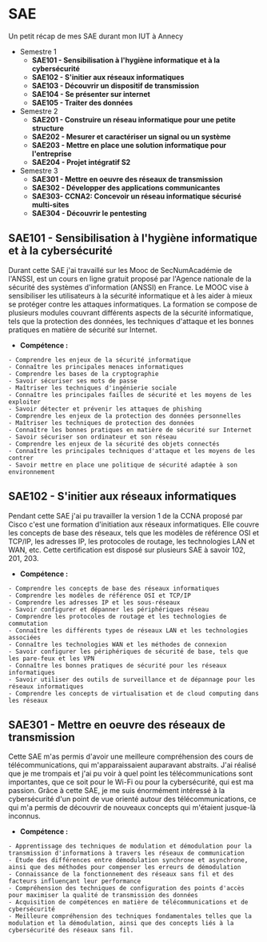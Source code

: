 # SAE
Un petit récap de mes SAE durant mon IUT à Annecy
- Semestre 1
    - **SAE101 - Sensibilisation à l'hygiène informatique et à la cybersécurité** 
    - **SAE102 - S'initier aux réseaux informatiques**
    - **SAE103 - Découvrir un dispositif de transmission**
    - **SAE104 - Se présenter sur internet**
    - **SAE105 - Traiter des données**
- Semestre 2
    - **SAE201 - Construire un réseau informatique pour une petite structure**
    - **SAE202 - Mesurer et caractériser un signal ou un système**
    - **SAE203 - Mettre en place une solution informatique pour l'entreprise**
    - **SAE204 - Projet intégratif S2**
- Semestre 3
    - **SAE301 - Mettre en oeuvre des réseaux de transmission**
    - **SAE302 - Développer des applications communicantes**
    - **SAE303- CCNA2: Concevoir un réseau informatique sécurisé multi-sites**
    - **SAE304 - Découvrir le pentesting**

**SAE101 - Sensibilisation à l'hygiène informatique et à la cybersécurité**
-
Durant cette SAE j'ai travaillé sur les Mooc de SecNumAcadémie de l'ANSSI, est un cours en ligne gratuit proposé par l'Agence nationale de la sécurité des systèmes d'information (ANSSI) en France. Le MOOC vise à sensibiliser les utilisateurs à la sécurité informatique et à les aider à mieux se protéger contre les attaques informatiques. La formation se compose de plusieurs modules couvrant différents aspects de la sécurité informatique, tels que la protection des données, les techniques d'attaque et les bonnes pratiques en matière de sécurité sur Internet.
- **Compétence :**
```
- Comprendre les enjeux de la sécurité informatique
- Connaître les principales menaces informatiques
- Comprendre les bases de la cryptographie
- Savoir sécuriser ses mots de passe
- Maîtriser les techniques d'ingénierie sociale
- Connaître les principales failles de sécurité et les moyens de les exploiter
- Savoir détecter et prévenir les attaques de phishing
- Comprendre les enjeux de la protection des données personnelles
- Maîtriser les techniques de protection des données
- Connaître les bonnes pratiques en matière de sécurité sur Internet
- Savoir sécuriser son ordinateur et son réseau
- Comprendre les enjeux de la sécurité des objets connectés
- Connaître les principales techniques d'attaque et les moyens de les contrer
- Savoir mettre en place une politique de sécurité adaptée à son environnement
```
**SAE102 - S'initier aux réseaux informatiques**
-
Pendant cette SAE j'ai pu travailler la version 1 de la CCNA proposé par Cisco c'est une formation d'initiation aux réseaux informatiques. Elle couvre les concepts de base des réseaux, tels que les modèles de référence OSI et TCP/IP, les adresses IP, les protocoles de routage, les technologies LAN et WAN, etc. Cette certification est disposé sur plusieurs SAE à savoir 102, 201, 203.
- **Compétence :**
```
- Comprendre les concepts de base des réseaux informatiques
- Comprendre les modèles de référence OSI et TCP/IP
- Comprendre les adresses IP et les sous-réseaux
- Savoir configurer et dépanner les périphériques réseau
- Comprendre les protocoles de routage et les technologies de commutation
- Connaître les différents types de réseaux LAN et les technologies associées
- Connaître les technologies WAN et les méthodes de connexion
- Savoir configurer les périphériques de sécurité de base, tels que les pare-feux et les VPN
- Connaître les bonnes pratiques de sécurité pour les réseaux informatiques
- Savoir utiliser des outils de surveillance et de dépannage pour les réseaux informatiques
- Comprendre les concepts de virtualisation et de cloud computing dans les réseaux
```
**SAE301 - Mettre en oeuvre des réseaux de transmission**
-
Cette SAE m'as permis d'avoir une meilleure compréhension des cours de télécommunications, qui m'apparaissaient auparavant abstraits. J'ai réalisé que je me trompais et j'ai pu voir à quel point les télécommunications sont importantes, que ce soit pour le Wi-Fi ou pour la cybersécurité, qui est ma passion. Grâce à cette SAE, je me suis énormément intéressé à la cybersécurité d'un point de vue orienté autour des télécommunications, ce qui m'a permis de découvrir de nouveaux concepts qui m'étaient jusque-là inconnus.
- **Compétence :**
```
- Apprentissage des techniques de modulation et démodulation pour la transmission d'informations à travers les réseaux de communication
- Étude des différences entre démodulation synchrone et asynchrone, ainsi que des méthodes pour compenser les erreurs de démodulation
- Connaissance de la fonctionnement des réseaux sans fil et des facteurs influençant leur performance
- Compréhension des techniques de configuration des points d'accès pour maximiser la qualité de transmission des données
- Acquisition de compétences en matière de télécommunications et de cybersécurité
- Meilleure compréhension des techniques fondamentales telles que la modulation et la démodulation, ainsi que des concepts liés à la cybersécurité des réseaux sans fil.
```
